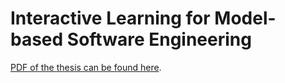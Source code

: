 Interactive Learning for Model-based Software Engineering
=====================
[PDF of the thesis can be found here](pdf/thesis.pdf).
